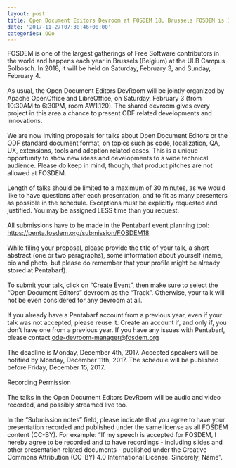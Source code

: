 ```yaml
---
layout: post
title: Open Document Editors Devroom at FOSDEM 18, Brussels FOSDEM is 3-4 Feb 2018
date: '2017-11-27T07:38:46+00:00'
categories: OOo
---
```

FOSDEM is one of the largest gatherings of Free Software contributors in the world and happens each year in Brussels (Belgium) at the ULB Campus Solbosch. In 2018, it will be held on Saturday, February 3, and Sunday, February 4.<br /><br />As usual, the Open Document Editors DevRoom will be jointly organized by Apache OpenOffice and LibreOffice, on Saturday, February 3 (from 10:30AM to 6:30PM, room AW1.120). The shared devroom gives every project in this area a chance to present ODF related developments and innovations.<br /><br />We are now inviting proposals for talks about Open Document Editors or the ODF standard document format, on topics such as code, localization, QA, UX, extensions, tools and adoption related cases. This is a unique opportunity to show new ideas and developments to a wide technical audience. Please do keep in mind, though, that product pitches are not allowed at FOSDEM.<br /><br />Length of talks should be limited to a maximum of 30 minutes, as we would like to have questions after each presentation, and to fit as many presenters as possible in the schedule. Exceptions must be explicitly requested and justified. You may be assigned LESS time than you request.<br /><br />All submissions have to be made in the Pentabarf event planning tool: <a href="https://penta.fosdem.org/submission/FOSDEM18">https://penta.fosdem.org/submission/FOSDEM18</a><br /><br />While filing your proposal, please provide the title of your talk, a short abstract (one or two paragraphs), some information about yourself (name, bio and photo, but please do remember that your profile might be already stored at Pentabarf).<br /><br />To submit your talk, click on “Create Event”, then make sure to select the “Open Document Editors” devroom as the “Track”. Otherwise, your talk will not be even considered for any devroom at all.<br /><br />If you already have a Pentabarf account from a previous year, even if your talk was not accepted, please reuse it. Create an account if, and only if, you don’t have one from a previous year. If you have any issues with Pentabarf, please contact ode-devroom-manager@fosdem.org<br /><br />The deadline is Monday, December 4th, 2017. Accepted speakers will be notified by Monday, December 11th, 2017. The schedule will be published before Friday, December 15, 2017.<br /><br />Recording Permission<br /><br />The talks in the Open Document Editors DevRoom will be audio and video recorded, and possibly streamed live too.<br /><br />In the “Submission notes” field, please indicate that you agree to have your presentation recorded and published under the same license as all FOSDEM content (CC-BY). For example: “If my speech is accepted for FOSDEM, I hereby agree to be recorded and to have recordings - including slides and other presentation related documents - published under the Creative Commons Attribution (CC-BY) 4.0 International License. Sincerely, Name”.&nbsp;
